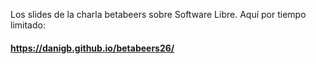 
Los slides de la charla betabeers sobre Software Libre. Aquí por tiempo limitado: 

#### https://danigb.github.io/betabeers26/

